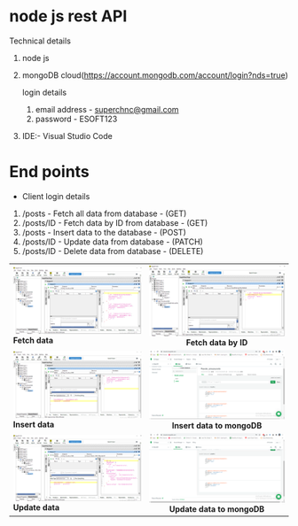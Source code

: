 
# node js rest API 

Technical details

1. node js
2. mongoDB cloud(https://account.mongodb.com/account/login?nds=true)

   login details
   
   1. email address - superchnc@gmail.com
   2. password - ESOFT123
   
3. IDE:- Visual Studio Code

# End points 

- Client login details
1. /posts - Fetch all data from database - (GET)
2. /posts/ID - Fetch data by ID from database - (GET)
3. /posts - Insert data to the database - (POST)
4. /posts/ID - Update data from database - (PATCH)
5. /posts/ID - Delete data from database - (DELETE)

|   |     |
| ------------- |:-------------:| 
| <img src="Images/Fetch all data.PNG"><br><b>Fetch data</b>| <img src="Images/Fetch data by ID.PNG"><br><b>Fetch data by ID</b>|
| <img src="Images/insert data to mongoDB.PNG"><br><b>Insert data</b>| <img src="Images/inserted data.PNG"><br><b>Insert data to mongoDB</b>|
| <img src="Images/update data by ID.PNG"><br><b>Update data</b>| <img src="Images/update data.PNG"><br><b>Update data to mongoDB</b>|


